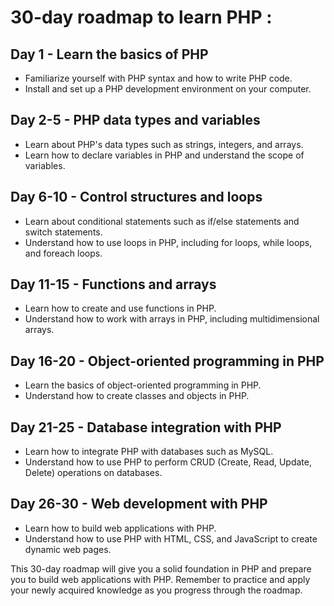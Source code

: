 # 30-day roadmap to learn PHP :

## Day 1 - Learn the basics of PHP

- Familiarize yourself with PHP syntax and how to write PHP code.
- Install and set up a PHP development environment on your computer.

## Day 2-5 - PHP data types and variables

- Learn about PHP's data types such as strings, integers, and arrays.
- Learn how to declare variables in PHP and understand the scope of variables.

## Day 6-10 - Control structures and loops

- Learn about conditional statements such as if/else statements and switch statements.
- Understand how to use loops in PHP, including for loops, while loops, and foreach loops.

## Day 11-15 - Functions and arrays

- Learn how to create and use functions in PHP.
- Understand how to work with arrays in PHP, including multidimensional arrays.

## Day 16-20 - Object-oriented programming in PHP

- Learn the basics of object-oriented programming in PHP.
- Understand how to create classes and objects in PHP.

## Day 21-25 - Database integration with PHP

- Learn how to integrate PHP with databases such as MySQL.
- Understand how to use PHP to perform CRUD (Create, Read, Update, Delete) operations on databases.

## Day 26-30 - Web development with PHP

- Learn how to build web applications with PHP.
- Understand how to use PHP with HTML, CSS, and JavaScript to create dynamic web pages.

This 30-day roadmap will give you a solid foundation in PHP and prepare you to build web applications with PHP. Remember to practice and apply your newly acquired knowledge as you progress through the roadmap.
